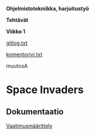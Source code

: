 **Ohjelmistotekniikka, harjoitustyö**

**Tehtävät**

**Viikko 1**

[gitlog.txt](https://github.com/ngaphi/ot-harjoitustyo/blob/master/laskarit/viikko1/gitlog.txt)

[komentorivi.txt](https://github.com/ngaphi/ot-harjoitustyo/blob/master/laskarit/viikko1/komentorivi.txt)

muutosA

# Space Invaders

## Dokumentaatio

[Vaatimusmäärittely](https://github.com/ngaphi/ot-harjoitustyo/blob/master/dokumentaatio/vaatimusmaarittely.md)

